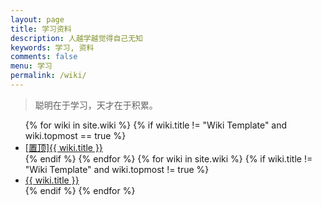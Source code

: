 ```yaml
---
layout: page
title: 学习资料
description: 人越学越觉得自己无知
keywords: 学习, 资料
comments: false
menu: 学习
permalink: /wiki/
---
```


> 聪明在于学习，天才在于积累。

<ul class="listing">
{% for wiki in site.wiki %}
{% if wiki.title != "Wiki Template" and wiki.topmost == true %}
<li class="listing-item"><a href="{{ site.url }}{{ wiki.url }}"><span class="top-most-flag">[置顶]</span>{{ wiki.title }}</a></li>
{% endif %}
{% endfor %}
{% for wiki in site.wiki %}
{% if wiki.title != "Wiki Template" and wiki.topmost != true %}
<li class="listing-item"><a href="{{ site.url }}{{ wiki.url }}">{{ wiki.title }}</a></li>
{% endif %}
{% endfor %}
</ul>
